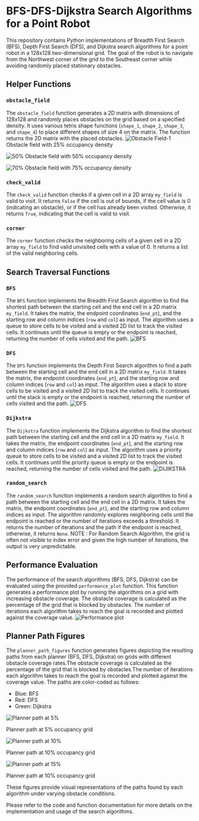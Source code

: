# BFS-DFS-Dijkstra Search Algorithms for a Point Robot

This repository contains Python implementations of Breadth First Search (BFS), Depth First Search (DFS), and Dijkstra search algorithms for a point robot in a 128x128 two-dimensional grid. The goal of the robot is to navigate from the Northwest corner of the grid to the Southeast corner while avoiding randomly placed stationary obstacles.

## Helper Functions

### `obstacle_field`

The `obstacle_field` function generates a 2D matrix with dimensions of 128x128 and randomly places obstacles on the grid based on a specified density. It uses various tetris shape functions (`shape_1`, `shape_2`, `shape_3`, and `shape_4`) to place different shapes of size 4 on the matrix. The function returns the 2D matrix with the placed obstacles.
![Obstacle Field-1](https://github.com/upasana099/BFS-DFS-Dijikstra-search-algorithms-for-a-point-robot/assets/89516193/0663b894-075b-4344-aa32-016ec5418d1a)
Obstacle field with 25% occupancy density

![50%](https://github.com/upasana099/BFS-DFS-Dijikstra-search-algorithms-for-a-point-robot/assets/89516193/94370ec2-9ac1-4b8b-a44d-fe49790758b9)
Obstacle field with 50% occupancy density

![70%](https://github.com/upasana099/BFS-DFS-Dijikstra-search-algorithms-for-a-point-robot/assets/89516193/41d70865-4f0f-4c1d-a837-eaef8d1d9900)
Obstacle field with 75% occupancy density

### `check_valid`

The `check_valid` function checks if a given cell in a 2D array `my_field` is valid to visit. It returns `False` if the cell is out of bounds, if the cell value is 0 (indicating an obstacle), or if the cell has already been visited. Otherwise, it returns `True`, indicating that the cell is valid to visit.

### `corner`

The `corner` function checks the neighboring cells of a given cell in a 2D array `my_field` to find valid unvisited cells with a value of 0. It returns a list of the valid neighboring cells.

## Search Traversal Functions

### `BFS`

The `BFS` function implements the Breadth First Search algorithm to find the shortest path between the starting cell and the end cell in a 2D matrix `my_field`. It takes the matrix, the endpoint coordinates (`end_pt`), and the starting row and column indices (`row` and `col`) as input. The algorithm uses a queue to store cells to be visited and a visited 2D list to track the visited cells. It continues until the queue is empty or the endpoint is reached, returning the number of cells visited and the path.
![BFS](https://github.com/upasana099/BFS-DFS-Dijikstra-search-algorithms-for-a-point-robot/assets/89516193/5c83e45e-d15c-4216-a102-cec8bfe9e7e5)

### `DFS`

The `DFS` function implements the Depth First Search algorithm to find a path between the starting cell and the end cell in a 2D matrix `my_field`. It takes the matrix, the endpoint coordinates (`end_pt`), and the starting row and column indices (`row` and `col`) as input. The algorithm uses a stack to store cells to be visited and a visited 2D list to track the visited cells. It continues until the stack is empty or the endpoint is reached, returning the number of cells visited and the path.
![DFS](https://github.com/upasana099/BFS-DFS-Dijikstra-search-algorithms-for-a-point-robot/assets/89516193/9845acdd-4afa-4653-b40a-b4590486d0d9)

### `Dijkstra`

The `Dijkstra` function implements the Dijkstra algorithm to find the shortest path between the starting cell and the end cell in a 2D matrix `my_field`. It takes the matrix, the endpoint coordinates (`end_pt`), and the starting row and column indices (`row` and `col`) as input. The algorithm uses a priority queue to store cells to be visited and a visited 2D list to track the visited cells. It continues until the priority queue is empty or the endpoint is reached, returning the number of cells visited and the path.
![DIJIKSTRA](https://github.com/upasana099/BFS-DFS-Dijikstra-search-algorithms-for-a-point-robot/assets/89516193/10c740a3-5c3f-4268-8184-ca05273262ab)

### `random_search`

The `random_search` function implements a random search algorithm to find a path between the starting cell and the end cell in a 2D matrix. It takes the matrix, the endpoint coordinates (`end_pt`), and the starting row and column indices as input. The algorithm randomly explores neighboring cells until the endpoint is reached or the number of iterations exceeds a threshold. It returns the number of iterations and the path if the endpoint is reached, otherwise, it returns `None`.
NOTE : For Random Search Algorithm, the grid is often not visible to index error and given the high number of iterations, the output is very unpredictable.

## Performance Evaluation

The performance of the search algorithms (BFS, DFS, Dijkstra) can be evaluated using the provided `performance_plot` function. This function generates a performance plot by running the algorithms on a grid with increasing obstacle coverage. The obstacle coverage is calculated as the percentage of the grid that is blocked by obstacles.  The number of iterations each algorithm takes to reach the goal is recorded and plotted against the coverage value.
![Performance plot](https://github.com/upasana099/BFS-DFS-Dijikstra-search-algorithms-for-a-point-robot/assets/89516193/2c66d12e-0ff3-4e77-a661-2dfe2b2f2236)



## Planner Path Figures

The `planner_path_figures` function generates figures depicting the resulting paths from each planner (BFS, DFS, Dijkstra) on grids with different obstacle coverage rates.The obstacle coverage is calculated as the percentage of the grid that is blocked by obstacles.The number of iterations each algorithm takes to reach the goal is recorded and plotted against the coverage value. The paths are color-coded as follows:

- Blue: BFS
- Red: DFS
- Green: Dijkstra

![Planner path at 5%](https://github.com/upasana099/BFS-DFS-Dijikstra-search-algorithms-for-a-point-robot/assets/89516193/a7c786e9-4fa9-48c6-a4c0-8fbb57cfc930)

Planner path at 5% occupancy grid

![Planner path at 10%](https://github.com/upasana099/BFS-DFS-Dijikstra-search-algorithms-for-a-point-robot/assets/89516193/6f9fb31e-d22b-48c3-93fa-812802089833)

Planner path at 10% occupancy grid

![Planner path at 15%](https://github.com/upasana099/BFS-DFS-Dijikstra-search-algorithms-for-a-point-robot/assets/89516193/5c308c16-6c6f-4de3-a4a7-cf5f57d3a4ca)

Planner path at 10% occupancy grid

These figures provide visual representations of the paths found by each algorithm under varying obstacle conditions.

Please refer to the code and function documentation for more details on the implementation and usage of the search algorithms.
